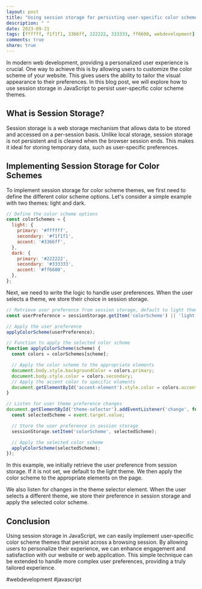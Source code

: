 ```yaml
---
layout: post
title: "Using session storage for persisting user-specific color scheme themes in JavaScript"
description: " "
date: 2023-09-21
tags: [ffffff, f1f1f1, 3366ff, 222222, 333333, ff6600, webdevelopment]
comments: true
share: true
---
```


In modern web development, providing a personalized user experience is crucial. One way to achieve this is by allowing users to customize the color scheme of your website. This gives users the ability to tailor the visual appearance to their preferences. In this blog post, we will explore how to use session storage in JavaScript to persist user-specific color scheme themes.

## What is Session Storage?

Session storage is a web storage mechanism that allows data to be stored and accessed on a per-session basis. Unlike local storage, session storage is not persistent and is cleared when the browser session ends. This makes it ideal for storing temporary data, such as user-specific preferences.

## Implementing Session Storage for Color Schemes

To implement session storage for color scheme themes, we first need to define the different color scheme options. Let's consider a simple example with two themes: light and dark.

```javascript
// Define the color scheme options
const colorSchemes = {
  light: {
    primary: '#ffffff',
    secondary: '#f1f1f1',
    accent: '#3366ff',
  },
  dark: {
    primary: '#222222',
    secondary: '#333333',
    accent: '#ff6600',
  },
};
```

Next, we need to write the logic to handle user preferences. When the user selects a theme, we store their choice in session storage.

```javascript
// Retrieve user preference from session storage, default to light theme if not set
const userPreference = sessionStorage.getItem('colorScheme') || 'light';

// Apply the user preference
applyColorScheme(userPreference);

// Function to apply the selected color scheme
function applyColorScheme(scheme) {
  const colors = colorSchemes[scheme];

  // Apply the color scheme to the appropriate elements
  document.body.style.backgroundColor = colors.primary;
  document.body.style.color = colors.secondary;
  // Apply the accent color to specific elements
  document.getElementById('accent-element').style.color = colors.accent;
}

// Listen for user theme preference changes
document.getElementById('theme-selector').addEventListener('change', function(event) {
  const selectedScheme = event.target.value;

  // Store the user preference in session storage
  sessionStorage.setItem('colorScheme', selectedScheme);

  // Apply the selected color scheme
  applyColorScheme(selectedScheme);
});
```

In this example, we initially retrieve the user preference from session storage. If it is not set, we default to the light theme. We then apply the color scheme to the appropriate elements on the page. 

We also listen for changes in the theme selector element. When the user selects a different theme, we store their preference in session storage and apply the selected color scheme.

## Conclusion

Using session storage in JavaScript, we can easily implement user-specific color scheme themes that persist across a browsing session. By allowing users to personalize their experience, we can enhance engagement and satisfaction with our website or web application. This simple technique can be extended to handle more complex user preferences, providing a truly tailored experience.

#webdevelopment #javascript